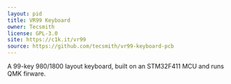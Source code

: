 ```yaml
---
layout: pid
title: VR99 Keyboard
owner: Tecsmith
license: GPL-3.0
site: https://c1k.it/vr99
source: https://github.com/tecsmith/vr99-keyboard-pcb
---
```

A 99-key 980/1800 layout keyboard, built on an STM32F411 MCU and runs QMK firware.
